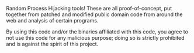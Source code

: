 Random Process Hijacking tools!
These are all proof-of-concept, put together from patched and modified public domain code from around the web and analysis of certain programs.

By using this code and/or the binaries affiliated with this code, you agree to not use this code for any malicious purpose; doing so is strictly prohibited and is against the spirit of this project.
